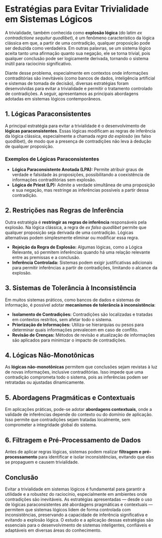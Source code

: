 
# Estratégias para Evitar Trivialidade em Sistemas Lógicos

A trivialidade, também conhecida como **explosão lógica** (do latim *ex contradictione sequitur quodlibet*), é um fenômeno característico da lógica clássica em que, a partir de uma contradição, qualquer proposição pode ser deduzida como verdadeira. Em outras palavras, se um sistema lógico aceita tanto uma afirmação quanto sua negação, ele se torna trivial, pois qualquer conclusão pode ser logicamente derivada, tornando o sistema inútil para raciocínio significativo.

Diante desse problema, especialmente em contextos onde informações contraditórias são inevitáveis (como bancos de dados, inteligência artificial e sistemas de tomada de decisão), diversas estratégias foram desenvolvidas para evitar a trivialidade e permitir o tratamento controlado de contradições. A seguir, apresentamos as principais abordagens adotadas em sistemas lógicos contemporâneos.



## 1. Lógicas Paraconsistentes

A principal estratégia para evitar a trivialidade é o desenvolvimento de **lógicas paraconsistentes**. Essas lógicas modificam as regras de inferência da lógica clássica, especialmente a chamada *regra da explosão* (ex falso quodlibet), de modo que a presença de contradições não leva à dedução de qualquer proposição.

### Exemplos de Lógicas Paraconsistentes

- **Lógica Paraconsistente Anotada (LPA):** Permite atribuir graus de verdade e falsidade às proposições, possibilitando a coexistência de informações contraditórias sem explosão.
- **Lógica de Priest (LP):** Admite a verdade simultânea de uma proposição e sua negação, mas restringe as inferências possíveis a partir dessa contradição.



## 2. Restrições nas Regras de Inferência

Outra estratégia é **restringir as regras de inferência** responsáveis pela explosão. Na lógica clássica, a regra de *ex falso quodlibet* permite que qualquer proposição seja derivada de uma contradição. Lógicas alternativas podem simplesmente eliminar ou modificar essa regra.

- **Rejeição da Regra de Explosão:** Algumas lógicas, como a Lógica Relevante, só permitem inferências quando há uma relação relevante entre as premissas e a conclusão.
- **Inferência Controlada:** Sistemas podem exigir justificativas adicionais para permitir inferências a partir de contradições, limitando o alcance da explosão.



## 3. Sistemas de Tolerância à Inconsistência

Em muitos sistemas práticos, como bancos de dados e sistemas de informação, é possível adotar **mecanismos de tolerância à inconsistência**:

- **Isolamento de Contradições:** Contradições são localizadas e tratadas em contextos restritos, sem afetar todo o sistema.
- **Priorização de Informações:** Utiliza-se hierarquias ou pesos para determinar quais informações prevalecem em caso de conflito.
- **Revisão de Crenças:** Métodos de revisão e atualização de informações são aplicados para minimizar o impacto de contradições.



## 4. Lógicas Não-Monotônicas

As **lógicas não-monotônicas** permitem que conclusões sejam revistas à luz de novas informações, inclusive contraditórias. Isso impede que uma contradição comprometa todo o sistema, pois as inferências podem ser retratadas ou ajustadas dinamicamente.



## 5. Abordagens Pragmáticas e Contextuais

Em aplicações práticas, pode-se adotar **abordagens contextuais**, onde a validade de inferências depende do contexto ou do domínio de aplicação. Isso permite que contradições sejam tratadas localmente, sem comprometer a integridade global do sistema.



## 6. Filtragem e Pré-Processamento de Dados

Antes de aplicar regras lógicas, sistemas podem realizar **filtragem e pré-processamento** para identificar e isolar inconsistências, evitando que elas se propaguem e causem trivialidade.



## Conclusão

Evitar a trivialidade em sistemas lógicos é fundamental para garantir a utilidade e a robustez do raciocínio, especialmente em ambientes onde contradições são inevitáveis. As estratégias apresentadas — desde o uso de lógicas paraconsistentes até abordagens pragmáticas e contextuais — permitem que sistemas lógicos lidem de forma controlada com inconsistências, preservando a capacidade de inferência significativa e evitando a explosão lógica. O estudo e a aplicação dessas estratégias são essenciais para o desenvolvimento de sistemas inteligentes, confiáveis e adaptáveis em diversas áreas do conhecimento.


